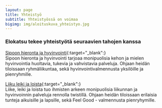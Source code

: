 ```yaml
---
layout: page
title: Yhteistyö
subtitle: Yhteistyössä on voimaa
bigimg: img/aloituskuva_yhteistyo.jpg
---
```


### Elokatsu tekee yhteistyötä seuraavien tahojen kanssa

[Sipoon hieronta ja hyvinvointi](https://www.sipoonhierontajahyvinvointi.fi/){:target="_blank":}  
Sipoon hieronta ja hyvinvointi tarjoaa monipuolisia kehon ja mielen hyvinvointia huoltavia, tukevia ja vahvistavia palveluja. Ohjaan heidän tiloissaan ryhmäliikuntaa, sekä hyvinvointivalmennusta yksilöille ja pienryhmille.

[Liiku leiki ja loista](https://liikuleikiloista.fi/){:target="_blank":}  
Liike, leiki ja loista tuo ihmisten arkeen monipuolisia liikunnan ja hyvinvoinnin palveluja rennolla twistillä. Ohjaan heidän tiloissaan erilaisia tunteja aikuisille ja lapsille, sekä Feel Good - valmennusta pienryhymille.
